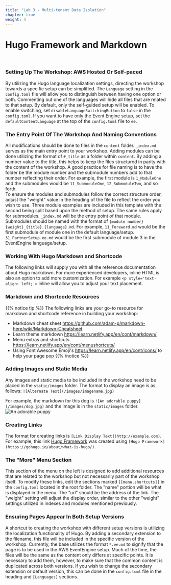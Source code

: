 ```yaml
---
title: "Lab 3 - Multi-tenant Data Isolation"
chapter: true
weight: 4
---
```


# Hugo Framework and Markdown
<br>

### Setting Up The Workshop: AWS Hosted Or Self-paced
By utilizing the Hugo language localization settings, directing the workshop towards a specific setup can be simplified. The `Language` setting in the `config.toml` file will allow you to distinguish between having one option or both. Commenting out one of the languages will hide all files that are related to that setup. By default, only the self-guided setup will be enabled. To enable switching, set `disableLanguageSwitchingButton` to `false` in the `config.toml`. If you want to have only the Event Engine setup, set the `defaultContentLanguage` at the top of the `config.toml` file to `ee`.

### The Entry Point Of The Workshop And Naming Conventions
All modifications should be done to files in the `content` folder. `_index.md` serves as the main entry point to your workshop. Adding modules can be done utilizing the format of `#_title` as a folder within `content`. By adding a number value to the title, this helps to keep the files structured in parity with the content of the workshop. A good practice for file naming is to have the folder be the module number and the submodule numbers add to that number reflecting their order. For example, the first module is `1_ModuleOne` and the submodules would be `11_SubmoduleOne`, `12_SubmoduleTwo`, and so forth. <br> <!-- <br> applies a line break to paragraphs -->
To ensure the modules and submodules follow the correct structure order, adjust the "weight" value in the heading of the file to reflect the order you wish to use. Three module examples are included in this template with the second being split based upon the method of setup. The same rules apply for submodules. `_index.md` will be the entry point of that module. Submodules should be named with the format of `{module number}{weight}_{title}.{language}.md`. For example, `11_Foreword.md` would be the first submodule of module one in the default language/setup. `31_PartnerSetup.ee.md` would be the first submodule of module 3 in the EventEngine language/setup.

### Working With Hugo Markdown and Shortcode
The following links will supply you with all the reference documentation about Hugo markdown. For more experienced developers, inline HTML is also an option to add more customization. For example `<p style='text-align: left;'>` inline will allow you to adjust your text placement.

### Markdown and Shortcode Resources
{{% notice tip %}}
The following links are your go-to resource for markdown and shortcode reference in building your workshop: <br>
* Markdown cheat sheet https://github.com/adam-p/markdown-here/wiki/Markdown-Cheatsheet <br>
* Learn theme markdown https://learn.netlify.app/en/cont/markdown/ <br>
* Menu extras and shortcuts https://learn.netlify.app/en/cont/menushortcuts/ <br>
* Using Font Awesome Emoji's <i class="fas fa-heart"></i> https://learn.netlify.app/en/cont/icons/ to help your page pop <i class="fas fa-glass-cheers"></i>
{{% /notice %}}

### Adding Images and Static Media 
Any images and static media to be included in the workshop need to be placed in the `static/images` folder. The format to display an image is as follows: `![Alternate Text](/images/imagename.jpg)` <br>

For example, the markdown for this dog is `![An adorable puppy](/images/dog.jpg)` and the image is in the `static/images` folder. <br>
![An adorable puppy](/images/dog.jpg)

### Creating Links
The format for creating links is `[Link Display Text](http://example.com)`. For example, this link [Hugo Framework](https://gohugo.io/about/what-is-hugo/) was created using `[Hugo Framework](https://gohugo.io/about/what-is-hugo/)`.

### The "More" Menu Section
This section of the menu on the left is designed to add additional resources that are related to the workshop but not necessarily part of the workshop itself. To modify these links, edit the sections marked `[[menu.shortcuts]]` in the `config.toml` located in the root folder. The "name" portion will be what is displayed in the menu. The "url" should be the address of the link. The "weight" setting will adjust the display order, similar to the other "weight" settings utilized in indexes and modules mentioned previously.

### Ensuring Pages Appear In Both Setup Versions
A shortcut to creating the workshop with different setup versions is utilizing the localization functionality of Hugo. By adding a secondary extension to the filename, this file will be included in the specific version of the workshop. Currently, the base utilizes the format `*.ee.md` to signify that the page is to be used in the AWS EventEngine setup. Much of the time, the files will be the same as the content only differs at specific points. It is necessary to add them, however, to make sure that the common content is duplicated across both versions. If you wish to change the secondary extension or default version, this can be done in the `config.toml` file in the heading and `[Languages]` sections.